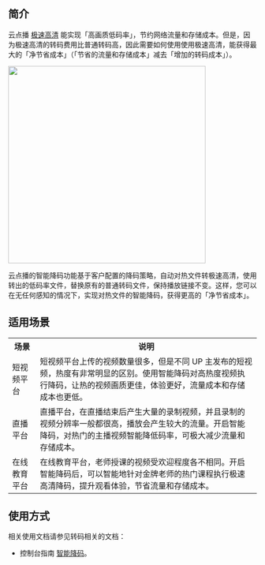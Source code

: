 ## 简介
云点播 [极速高清](https://cloud.tencent.com/document/product/266/78315)  能实现「高画质低码率」，节约网络流量和存储成本。但是，因为极速高清的转码费用比普通转码高，因此需要如何使用使用极速高清，能获得最大的「净节省成本」（「节省的流量和存储成本」减去「增加的转码成本」）。

<img src="https://qcloudimg.tencent-cloud.cn/raw/f13bbceea4747a0cb2c76f394b8e26e6.png" width="400" />

云点播的智能降码功能基于客户配置的降码策略，自动对热文件转极速高清，使用转出的低码率文件，替换原有的普通转码文件，保持播放链接不变。这样，您可以在无任何感知的情况下，实现对热文件的智能降码，获得更高的「净节省成本」。

## 适用场景
<table>
    <tr>
        <th>
            场景              
        </th>
				<th>
           说明
        </th>
    </tr>
		<tr>
        <td>
            短视频平台
        </td>
				<td>
				短视频平台上传的视频数量很多，但是不同 UP 主发布的短视频，热度有非常明显的区别。使用智能降码对高热度视频执行降码，让热的视频画质更佳，体验更好，流量成本和存储成本也更低。
        </td>
		</tr>
		<tr>
        <td>
            直播平台
        </td>
				<td>
				直播平台，在直播结束后产生大量的录制视频，并且录制的视频分辨率一般都很高，播放会产生较大的流量。开启智能降码，对热门的主播视频智能降低码率，可极大减少流量和存储成本。
        </td>
		</tr>
		<tr>
        <td>
            在线教育平台
        </td>
				<td>
				在线教育平台，老师授课的视频受欢迎程度各不相同。开启智能降码后，可以智能地针对金牌老师的热门课程执行极速高清降码，提升观看体验，节省流量和存储成本。
        </td>
		</tr>
</table>

## 使用方式
相关使用文档请参见转码相关的文档：
- 控制台指南 [智能降码]()。
